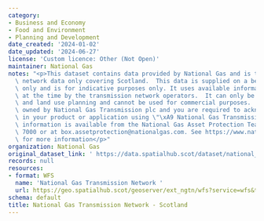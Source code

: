 ```yaml
---
category:
- Business and Economy
- Food and Environment
- Planning and Development
date_created: '2024-01-02'
date_updated: '2024-06-27'
license: 'Custom licence: Other (Not Open)'
maintainer: National Gas
notes: "<p>This dataset contains data provided by National Gas and is the gas transmission\
  \ network data only covering Scotland.  This data is supplied on a best-effort basis\
  \ only and is for indicative purposes only. It uses available information as documented\
  \ at the time by the transmission network operators.  It can only be used for emergency\
  \ and land use planning and cannot be used for commercial purposes.   The data is\
  \ owned by National Gas Transmission plc and you are required to acknowledge them\
  \ in your product or application using \"\xA9 National Gas Transmission\".   Further\
  \ information is available from the National Gas Asset Protection Team on 0800 970\
  \ 7000 or at box.assetprotection@nationalgas.com. See https://www.nationalgas.com/land-and-assets/network-route-maps\
  \ for more information</p>"
organization: National Gas
original_dataset_link: ' https://data.spatialhub.scot/dataset/national_gas_transmission_network-ng'
records: null
resources:
- format: WFS
  name: 'National Gas Transmission Network '
  url: https://geo.spatialhub.scot/geoserver/ext_ngtn/wfs?service=wfs&typeName=ext_ngtn:pub_ngtn
schema: default
title: National Gas Transmission Network - Scotland
---
```

